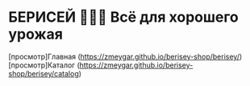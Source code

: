 # БЕРИСЕЙ 👨🏽‍🌾 Всё для хорошего урожая

[просмотр]Главная (https://zmeygar.github.io/berisey-shop/berisey/)
[просмотр]Каталог (https://zmeygar.github.io/berisey-shop/berisey/catalog)
